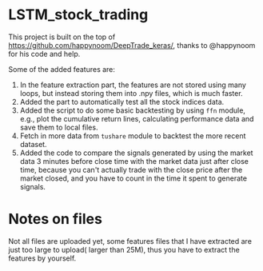 # LSTM_stock_trading

This project is built on the top of https://github.com/happynoom/DeepTrade_keras/, thanks to @happynoom for his code and help.

Some of the added features are:

1. In the feature extraction part, the features are not stored using many loops, but instead storing them into .npy files, which is much faster.
2. Added the part to automatically test all the stock indices data.
3. Added the script to do some basic backtesting by using `ffn` module, e.g., plot the cumulative return lines, calculating performance data and save them to local files.
4. Fetch in more data from `tushare` module to backtest the more recent dataset.
5. Added the code to compare the signals generated by using the market data 3 minutes before close time with the market data just after close time, because you can't actually trade with the close price after the market closed, and you have to count in the time it spent to generate signals.

# Notes on files

Not all files are uploaded yet, some features files that I have extracted are just too large to upload( larger than 25M), thus you have to extract the features by yourself.
